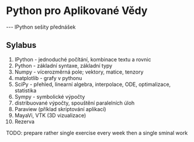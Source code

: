 # Python pro Aplikované Vědy 
--- IPython sešity přednášek

## Sylabus

1. IPython - jednoduché počítání, kombinace textu a rovnic
2. Python  - základní syntaxe, základní typy 
3. Numpy   - vícerozměrná pole; vektory, matice, tenzory
4. matplotlib - grafy v pythonu
5. SciPy - přehled, linearní algebra, interpolace, ODE, optimalizace, statistika
6. Sympy - symbolické výpočty 
7. distribuované výpočty, spouštění paralelních úloh
8. Paraview (příklad skriptování aplikací)
9. MayaVi, VTK (3D vizualizace)
10. Rezerva

TODO: prepare rather single exercise every week then a single sminal work
